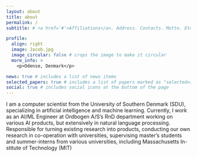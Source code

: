 ```yaml
---
layout: about
title: about
permalink: /
subtitle: # <a href='#'>Affiliations</a>. Address. Contacts. Motto. Etc.

profile:
  align: right
  image: Jacob.jpg
  image_circular: false # crops the image to make it circular
  more_info: >
    <p>Odense, Denmark</p>

news: true # includes a list of news items
selected_papers: true # includes a list of papers marked as "selected={true}"
social: true # includes social icons at the bottom of the page
---
```


I am a computer scientist from the University of Southern Denmark (SDU), specializing in artificial intelligence and machine learning. Currently, I work as an AI/ML Engineer at Ordbogen A/S’s RnD department working on various AI products, but extensively in natural language processing. Responsible for turning existing research into products, conducting our own research in co-operation with universities, supervising master’s students and summer-interns from various universities, including Massachusetts In- stitute of Technology (MIT)
